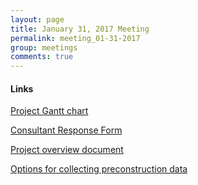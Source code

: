 ```yaml
---
layout: page
title: January 31, 2017 Meeting
permalink: meeting_01-31-2017
group: meetings
comments: true
---
```



<h4> Links </h4>

<a href="{{ site.baseurl }}/assets/downloads/20161205_Benchmarking_Gantt.pdf"> Project Gantt chart</a>

<a href="{{ site.baseurl }}/assets/downloads/WP3_Benchmark_Consultant_Response_Form.xlsx"> Consultant Response Form</a>

<a href="{{ site.baseurl }}/assets/downloads/WP3 Benchmark Project_v2.pdf"> Project overview document</a>

<a href="{{ site.baseurl }}/preconstruction_options"> Options for collecting preconstruction data</a>
